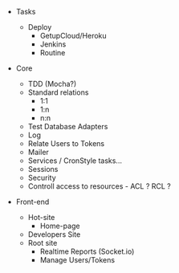 
* Tasks
	* Deploy 
		* GetupCloud/Heroku
		* Jenkins 
		* Routine

* Core
	* TDD (Mocha?)
	* Standard relations 
		* 1:1
		* 1:n
		* n:n
	* Test Database Adapters
	* Log 
	* Relate Users to Tokens
	* Mailer
	* Services / CronStyle tasks... 
	* Sessions
	* Security
	* Controll access to resources - ACL ? RCL ? 


* Front-end
	* Hot-site
		* Home-page
	* Developers Site
	* Root site
		* Realtime Reports (Socket.io)
		* Manage Users/Tokens